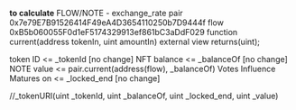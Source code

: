 

**to calculate**
FLOW/NOTE - exchange_rate
pair 0x7e79E7B91526414F49eA4D3654110250b7D9444f
flow 0xB5b060055F0d1eF5174329913ef861bC3aDdF029
function current(address tokenIn, uint amountIn) external view returns(uint);

token ID    <= _tokenId [no change]
NFT balance <=  _balanceOf [no change]
NOTE value <=  pair.current(address(flow), _balanceOf)
Votes
Influence
Matures on <=  _locked_end [no change]

//_tokenURI(uint _tokenId, uint _balanceOf, uint _locked_end, uint _value)